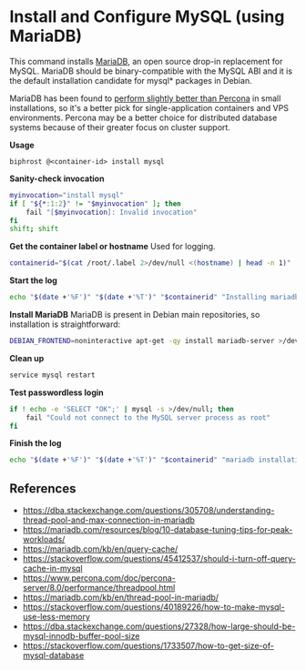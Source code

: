 # Install and Configure MySQL (using MariaDB)

This command installs [MariaDB](https://mariadb.org/), an open source drop-in replacement for MySQL. MariaDB should be binary-compatible with the MySQL ABI and it is the default installation candidate for mysql* packages in Debian.

MariaDB has been found to [perform slightly better than Percona](https://blog.kernl.us/2019/10/wordpress-database-performance-showdown-mysql-vs-mariadb-vs-percona/) in small installations, so it's a better pick for single-application containers and VPS environments. Percona may be a better choice for distributed database systems because of their greater focus on cluster support.

**Usage**
```
biphrost @<container-id> install mysql
```

**Sanity-check invocation**
```bash
myinvocation="install mysql"
if [ "${*:1:2}" != "$myinvocation" ]; then
    fail "[$myinvocation]: Invalid invocation"
fi
shift; shift
```

**Get the container label or hostname**
Used for logging.
```bash
containerid="$(cat /root/.label 2>/dev/null <(hostname) | head -n 1)"
```

**Start the log**
```bash
echo "$(date +'%F')" "$(date +'%T')" "$containerid" "Installing mariadb on $(hostname)"
```

**Install MariaDB**
MariaDB is present in Debian main repositories, so installation is straightforward:
```bash
DEBIAN_FRONTEND=noninteractive apt-get -qy install mariadb-server >/dev/null 2>&1
```

**Clean up**
```bash
service mysql restart
```

**Test passwordless login**
```bash
if ! echo -e 'SELECT "OK";' | mysql -s >/dev/null; then
    fail "Could not connect to the MySQL server process as root"
fi
```

**Finish the log**
```bash
echo "$(date +'%F')" "$(date +'%T')" "$containerid" "mariadb installation complete."
```

## References

* https://dba.stackexchange.com/questions/305708/understanding-thread-pool-and-max-connection-in-mariadb
* https://mariadb.com/resources/blog/10-database-tuning-tips-for-peak-workloads/
* https://mariadb.com/kb/en/query-cache/
* https://stackoverflow.com/questions/45412537/should-i-turn-off-query-cache-in-mysql
* https://www.percona.com/doc/percona-server/8.0/performance/threadpool.html
* https://mariadb.com/kb/en/thread-pool-in-mariadb/
* https://stackoverflow.com/questions/40189226/how-to-make-mysql-use-less-memory
* https://dba.stackexchange.com/questions/27328/how-large-should-be-mysql-innodb-buffer-pool-size
* https://stackoverflow.com/questions/1733507/how-to-get-size-of-mysql-database
